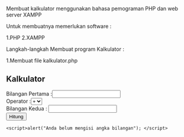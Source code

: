 Membuat kalkulator menggunakan bahasa pemograman PHP dan web server XAMPP

Untuk membuatnya memerlukan software :

1.PHP
2.XAMPP


Langkah-langkah Membuat program Kalkulator :

1.Membuat file kalkulator.php
<!DOCTYPE html>
<html>
<head>
 <title>Membuat program Kalkulator sederhana</title>
 <link rel="stylesheet" type="text/css" href="style.css">
</head>
<body>

<div class="kalkulator">
  <h2 class ="judul">Kalkulator</h2>
  <form action="" method="POST">
    Bilangan Pertama :<input type="text" name="bilangan1">
 <br> 
 Operator :<select class="option" name="pilih">
  <option value="+">+</option>
  <option value="-">-</option>
  <option value="*">*</option>
  <option value="/">/</option>
 </select>
 <br>
Bilangan Kedua : <input type="text" name="bilangan2" class="tombol">
 <br>
<input type="submit" name="hitung" value="Hitung">
 </form>
</body>
</html>
 
<?php  	
// menggunakan method post untuk penanganan data bilangan yang diinput pada bilangan pertama dan kedua
// fungsi isset untuk memerikasa ketersedian data,jika form disubmit maka data disimpan dalam masing-masing varibel
 if(isset($_POST['hitung'])){
  $bil1 = $_POST['bilangan1'];
  $bil2 = $_POST['bilangan2'];
  $pilih = $_POST['pilih'];

// saya menggunakan else if agar ketika user pilih operasi penjumlahan maka yang keluar hasil penjumlahan dan seterusnya
  if($pilih){
   if($bil1 == "" || $bil2 == ""){
    //  script Alert ini digunakan apabila user tidak mengisi atau sengaja mengosongkan datanya dan akan diberikan respon seperti code dibawah ini
	?> 
	<script>alert("Anda belum mengisi angka bilangan"); </script> 
  <?php
   }
   // Penjumlahan dengan PHP ini menggunakan operator " + " 
   elseif($pilih == '+'){
    $hasil = $bil1 + $bil2;
    echo "Hasil penjumlahan adalah :".$hasil;
   }
   // Pengurangan dengan PHP ini menggunakan operator " - " 
   elseif($pilih == '-'){
    $hasil = $bil1 - $bil2;
    echo "Hasil pengurangan adalah : ".$hasil;
   }
   // Perkalian dengan PHP ini menggunakan operator " * " 
   elseif($pilih == '*'){
    $hasil = $bil1 * $bil2;
    echo "Hasil perkalian adalah : ".$hasil; 
   }
   //  Pembagian dengan PHP ini menggunakan operator " / " 
   elseif($pilih == '/'){
    $hasil = $bil1 / $bil2;
    echo "Hasil pembagian adalah : ".$hasil;
   }
  }
 }  


2.Membuat file style.css

body{
	background: #F2F2F2;
	font-family: sans-serif;
}

.kalkulator{
	width: 335px;
	background: ;
	margin: 100px auto;
	padding: 10px 20px 50px 20px;
	border-radius: 5px;
	box-shadow: 0px 10px 20px 0px #D1D1D1;
}
 
.judul{
	text-align: center;
	color: #eee;
    font-weight: normal;
}

.tombol{
	background: #EC5159;
	border-top: none;
	border-right: none;
	border-left: none;
	border-radius: 5px;
	padding: 10px 20px;
	color: #eee;
	font-size: 15pt;
	border-bottom:4px solid #BF3D3D;
}

.option{
	font-size: 16pt;
	border: none;
	width: 215px;
	margin: 5px;
	border-radius: 5px;
	padding: 10px;
}

.bil{ 
	width: 300px; 
	margin: 5px; 
	border: none; 
	font-size: 16pt; 
	border-radius: 5px; 
	padding: 10px; 


}

Struktur folder di dalam folder Tugas6_AL EKSAN DITYA PRASETYA :

--kalkulator.php
--style.css


Test di Browser :

Buka browser anda pada alamat http://localhost:8080/Tugas6_ALEKSANDITYAPRASETYA/kalkulator.php
